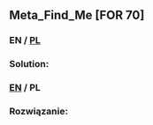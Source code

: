 ## Meta_Find_Me [FOR 70]

>

### EN / [PL](#rozwiązanie)

### Solution:

### [EN](#solution) / PL

### Rozwiązanie:
